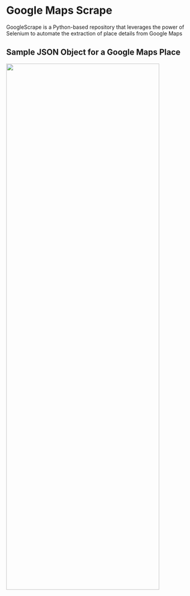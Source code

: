 # Google Maps Scrape
GoogleScrape is a Python-based repository that leverages the power of Selenium to automate the extraction of place details from Google Maps

## Sample JSON Object for a Google Maps Place
<img style="width:90%; height:60%;" src="https://i.ibb.co/L1n9cZC/temp-Google-Serp-v2-json.png" />
